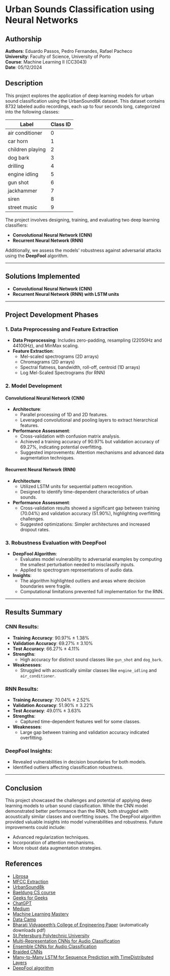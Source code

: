 # Urban Sounds Classification using Neural Networks

## Authorship
**Authors**: Eduardo Passos, Pedro Fernandes, Rafael Pacheco  
**University**: Faculty of Science, University of Porto  
**Course**: Machine Learning II (CC3043)  
**Date**: 05/12/2024

## Description
This project explores the application of deep learning models for urban sound classification using the UrbanSound8K dataset. This dataset contains 8732 labeled audio recordings, each up to four seconds long, categorized into the following classes:

| Label              | Class ID |
|--------------------|----------|
| air conditioner    | 0        |
| car horn           | 1        |
| children playing   | 2        |
| dog bark           | 3        |
| drilling           | 4        |
| engine idling      | 5        |
| gun shot           | 6        |
| jackhammer         | 7        |
| siren              | 8        |
| street music       | 9        |

The project involves designing, training, and evaluating two deep learning classifiers:
- **Convolutional Neural Network (CNN)**
- **Recurrent Neural Network (RNN)**

Additionally, we assess the models' robustness against adversarial attacks using the **DeepFool** algorithm.

---

## Solutions Implemented
- **Convolutional Neural Network (CNN)**
- **Recurrent Neural Network (RNN) with LSTM units**

---

## Project Development Phases
### 1. **Data Preprocessing and Feature Extraction**
- **Data Preprocessing**: Includes zero-padding, resampling (22050Hz and 44100Hz), and MinMax scaling.
- **Feature Extraction**:
  - Mel-scaled spectrograms (2D arrays)
  - Chromagrams (2D arrays)
  - Spectral flatness, bandwidth, roll-off, centroid (1D arrays)
  - Log Mel-Scaled Spectrograms (for RNN)

### 2. **Model Development**
#### **Convolutional Neural Network (CNN)**
- **Architecture**:
  - Parallel processing of 1D and 2D features.
  - Leveraged convolutional and pooling layers to extract hierarchical features.
- **Performance Assessment**:
  - Cross-validation with confusion matrix analysis.
  - Achieved a training accuracy of 90.97% but validation accuracy of 69.27%, indicating potential overfitting.
  - Suggested improvements: Attention mechanisms and advanced data augmentation techniques.

#### **Recurrent Neural Network (RNN)**
- **Architecture**:
  - Utilized LSTM units for sequential pattern recognition.
  - Designed to identify time-dependent characteristics of urban sounds.
- **Performance Assessment**:
  - Cross-validation results showed a significant gap between training (70.04%) and validation accuracy (51.90%), highlighting overfitting challenges.
  - Suggested optimizations: Simpler architectures and increased dropout rates.

### 3. **Robustness Evaluation with DeepFool**
- **DeepFool Algorithm**:
  - Evaluates model vulnerability to adversarial examples by computing the smallest perturbation needed to misclassify inputs.
  - Applied to spectrogram representations of audio data.
- **Insights**:
  - The algorithm highlighted outliers and areas where decision boundaries were fragile.
  - Computational limitations prevented full implementation for the RNN.

---

## Results Summary
### CNN Results:
- **Training Accuracy**: 90.97% ± 1.38%
- **Validation Accuracy**: 69.27% ± 3.10%
- **Test Accuracy**: 66.27% ± 4.11%
- **Strengths**:
  - High accuracy for distinct sound classes like `gun_shot` and `dog_bark`.
- **Weaknesses**:
  - Struggled with acoustically similar classes like `engine_idling` and `air_conditioner`.

### RNN Results:
- **Training Accuracy**: 70.04% ± 2.52%
- **Validation Accuracy**: 51.90% ± 3.22%
- **Test Accuracy**: 49.01% ± 3.63%
- **Strengths**:
  - Captured time-dependent features well for some classes.
- **Weaknesses**:
  - Large gap between training and validation accuracy indicated overfitting.

### DeepFool Insights:
- Revealed vulnerabilities in decision boundaries for both models.
- Identified outliers affecting classification robustness.

---

## Conclusion
This project showcased the challenges and potential of applying deep learning models to urban sound classification. While the CNN model demonstrated better performance than the RNN, both struggled with acoustically similar classes and overfitting issues. The DeepFool algorithm provided valuable insights into model vulnerabilities and robustness. Future improvements could include:
- Advanced regularization techniques.
- Incorporation of attention mechanisms.
- More robust data augmentation strategies.


## References
- [Librosa](https://librosa.org/doc/latest/index.html)
- [MFCC Extraction](https://medium.com/@tanveer9812/mfccs-made-easy-7ef383006040)
- [UrbanSound8k](https://urbansounddataset.weebly.com/urbansound8k.html)
- [Baeldung CS course](https://www.baeldung.com/cs/neural-networks-epoch-vs-iteration#3-batch)
- [Geeks for Geeks](https://www.geeksforgeeks.org/impact-of-learning-rate-on-a-model/)
- [ChatGPT](chatgpt.com)
- [Medium](https://cyborgcodes.medium.com/what-is-early-stopping-in-deep-learning-eeb1e710a3cf)
- [Machine Learning Mastery](https://machinelearningmastery.com/using-dropout-regularization-in-pytorch-models/)
- [Data Camp](https://www.datacamp.com/tutorial/complete-guide-data-augmentation)
- [Bharati Vidyapeeth’s College of Engineering Paper](https://dergi.neu.edu.tr/index.php/aiit/article/download/740/327/3147) (automatically downloads pdf)
- [St.Petersburg Polytechnic University](https://annals-csis.org/Volume_18/drp/pdf/185.pdf)
- [Multi-Representation CNNs for Audio Classification](https://link.springer.com/article/10.1007/s11042-021-11610-8)
- [Ensemble CNNs for Audio Classification](https://www.mdpi.com/2076-3417/11/13/5796)
- [Braided CNNs](https://ietresearch.onlinelibrary.wiley.com/doi/pdfdirect/10.1049/iet-spr.2019.0381)
- [Many-to-Many LSTM for Sequence Prediction with TimeDistributed Layers](https://machinelearningmastery.com/timedistributed-layer-for-long-short-term-memory-networks-in-python/)
- [DeepFool algorithm](https://medium.com/machine-intelligence-and-deep-learning-lab/a-review-of-deepfool-a-simple-and-accurate-method-to-fool-deep-neural-networks-b016fba9e48e)




